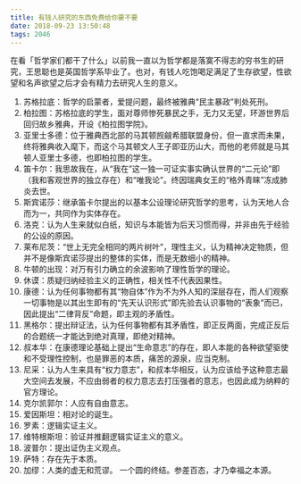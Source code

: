 ```yaml
---
title: 有钱人研究的东西免费给你要不要
date: 2018-09-23 13:50:48
tags: 2046
---
```

在看「哲学家们都干了什么」以前我一直以为哲学都是落寞不得志的穷书生的研究，王思聪也是英国哲学系毕业了。也对，有钱人吃饱喝足满足了生存欲望，性欲望和名声欲望之后才会有精力去研究人生的意义。
1. 苏格拉底：哲学的启蒙者，爱提问题，最终被雅典“民主暴政”判处死刑。
2. 柏拉图：苏格拉底的学生，面对尊师惨死暴民之手，无力又无望，环游世界后回归故乡雅典，开设《柏拉图学院》。
3. 亚里士多德：位于雅典西北部的马其顿觊觎希腊联盟身份，但一直求而未果，终将雅典收入麾下，而这个马其顿文人王子即亚历山大，而他的老师就是马其顿人亚里士多德，也即柏拉图的学生。
4. 笛卡尔：我思故我在，从“我在”这一独一可证实事实确认世界的“二元论”即（我和客观世界的独立存在）和“唯我论”。终因瑞典女王的“格外青睐”冻成肺炎去世。
5. 斯宾诺莎：继承笛卡尔提出的以基本公设理论研究哲学的思考，认为天地人合而为一，共同作为实体存在。
6. 洛克：认为人生来就似白纸，知识与本能皆为后天习惯而得，并非由先于经验的公设的原因。
7. 莱布尼茨：“世上无完全相同的两片树叶”，理性主义，认为精神决定物质，但并不是像斯宾诺莎提出的整体的实体，而是无数细小的精神。
8. 牛顿的出现：对万有引力确立的余波影响了理性哲学的理论。
9. 休谟：质疑归纳经验主义的正确性，相关性不代表因果性。
10. 康德：认为任何事物都有其“物自体”作为不为外人知的深层存在，而人们观察一切事物是以其出生即有的“先天认识形式”即先验去认识事物的“表象”而已，因此提出“二律背反”命题，即主观的矛盾性。
11. 黑格尔：提出辩证法，认为任何事物都有其矛盾性，即正反两面，完成正反后的合题统一才能达到绝对真理，即绝对精神。
12. 叔本华：在康德理论基础上提出“生命意志”的存在，即人本能的各种欲望驱使和不受理性控制，也是罪恶的本质，痛苦的源泉，应当克制。
13. 尼采：认为人生来具有“权力意志”，和叔本华相反，认为应该给予这种意志最大空间去发展，不应由弱者的权力意志去打压强者的意志，也因此成为纳粹的官方理论。
14. 克尔凯郭尔：人应有自由意志。
15. 爱因斯坦：相对论的诞生。
16. 罗素：逻辑实证主义。
17. 维特根斯坦：验证并推翻逻辑实证主义的意义。
18. 波普尔：提出证伪主义观点。
19. 萨特：存在先于本质。
20. 加缪：人类的虚无和荒谬。
一个圆的终结。参差百态，才乃幸福之本源。

